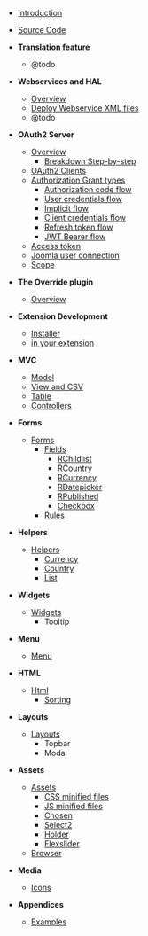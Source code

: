 - [Introduction](chapters/introduction.md)
- [Source Code](https://github.com/redCOMPONENT-COM/redCORE/)
- **Translation feature**
    - @todo
- **Webservices and HAL**
	- [Overview](chapters/webservices/overview.md)
	- [Deploy Webservice XML files](chapters/webservices/deploy.md)
    - @todo
- **OAuth2 Server**
	- [Overview](chapters/oauth2/overview.md)
		- [Breakdown Step-by-step](chapters/oauth2/breakdown.md)
	- [OAuth2 Clients](chapters/oauth2/clients.md)
	- [Authorization Grant types](chapters/oauth2/grant_types.md)
		- [Authorization code flow](chapters/oauth2/grant_type_authorization_code.md)
		- [User credentials flow](chapters/oauth2/grant_type_password.md)
		- [Implicit flow](chapters/oauth2/grant_type_implicit.md)
		- [Client credentials flow](chapters/oauth2/grant_type_client_credentials.md)
		- [Refresh token flow](chapters/oauth2/grant_type_refresh_token.md)
		- [JWT Bearer flow](chapters/oauth2/grant_type_jwt_bearer.md)
	- [Access token](chapters/oauth2/token.md)
	- [Joomla user connection](chapters/oauth2/joomla_user_connection.md)
	- [Scope](chapters/oauth2/scope.md)
- **The Override plugin**
    - [Overview](chapters/mvcoverride/overview.md)
- **Extension Development**
    - [Installer](chapters/Installer.md)
    - [in your extension](chapters/add-to-your-extension.md)
- **MVC**
    - [Model](chapters/Model.md)
    - [View and CSV](chapters/View.md)
    - [Table](chapters/Table.md)
    - [Controllers](chapters/Controllers.md)
- **Forms**
    - [Forms](chapters/Forms.md)
       - [Fields](chapters/Fields.md)
          - [RChildlist](chapters/RChildlist.md)
          - [RCountry](chapters/RCountry.md)
          - [RCurrency](chapters/RCurrency.md)
          - [RDatepicker](chapters/RDatepicker.md)
          - [RPublished](chapters/RPublished.md)
          - [Checkbox](chapters/Checkbox.md)
       - [Rules](chapters/Rules.md)
- **Helpers**
    - [Helpers](chapters/Helpers.md)
       - [Currency](chapters/Currency.md)
       - [Country](chapters/Country.md)
       - [List](chapters/List.md)
- **Widgets**
    - [Widgets](chapters/Widgets.md)
       - Tooltip
- **Menu**
    - [Menu](chapters/Menu.md)
- **HTML**
    - [Html](chapters/Html.md)
       - [Sorting](chapters/Sorting.md)
- **Layouts**
    - [Layouts](chapters/Layouts.md)
       - Topbar
       - Modal
- **Assets**
    - [Assets](chapters/Assets.md)
       - [CSS minified files](chapters/Css-minified-files.md)
       - [JS minified files](chapters/JS-minified-files.md)
       - [Chosen](chapters/Chosen.md)
       - [Select2](chapters/Select2.md)
       - [Holder](chapters/Holder.md)
       - [Flexslider](chapters/Flexslider.md)
    - [Browser](chapters/Browser.md)
- **Media**
    - [Icons](chapters/Icons.md)

- **Appendices**
    - [Examples](appendices/examples.md)